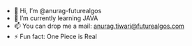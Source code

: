 - 👋 Hi, I’m @anurag-futurealgos
- 🌱 I’m currently learning JAVA
- 📫 You can drop me a mail: anurag.tiwari@futurealgos.com
- ⚡ Fun fact: One Piece is Real

<!---
anurag-futurealgos/anurag-futurealgos is a ✨ special ✨ repository because its `README.md` (this file) appears on your GitHub profile.
You can click the Preview link to take a look at your changes.
--->
